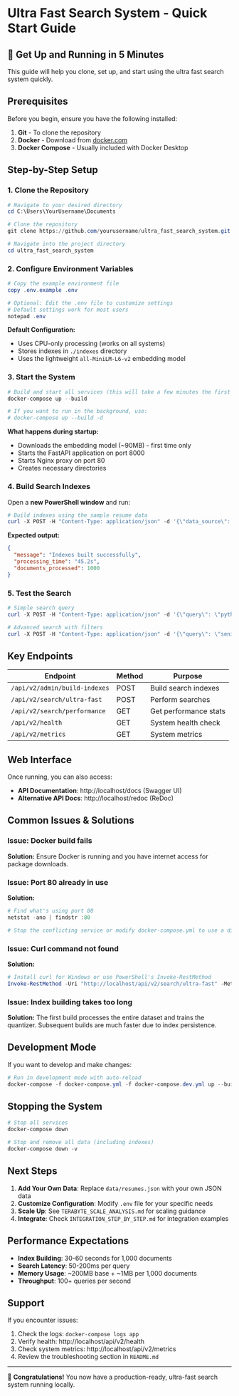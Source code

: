 # Ultra Fast Search System - Quick Start Guide

## 🚀 Get Up and Running in 5 Minutes

This guide will help you clone, set up, and start using the ultra fast search system quickly.

## Prerequisites

Before you begin, ensure you have the following installed:

1. **Git** - To clone the repository
2. **Docker** - Download from [docker.com](https://www.docker.com/get-started)
3. **Docker Compose** - Usually included with Docker Desktop

## Step-by-Step Setup

### 1. Clone the Repository

```powershell
# Navigate to your desired directory
cd C:\Users\YourUsername\Documents

# Clone the repository
git clone https://github.com/yourusername/ultra_fast_search_system.git

# Navigate into the project directory
cd ultra_fast_search_system
```

### 2. Configure Environment Variables

```powershell
# Copy the example environment file
copy .env.example .env

# Optional: Edit the .env file to customize settings
# Default settings work for most users
notepad .env
```

**Default Configuration:**
- Uses CPU-only processing (works on all systems)
- Stores indexes in `./indexes` directory
- Uses the lightweight `all-MiniLM-L6-v2` embedding model

### 3. Start the System

```powershell
# Build and start all services (this will take a few minutes the first time)
docker-compose up --build

# If you want to run in the background, use:
# docker-compose up --build -d
```

**What happens during startup:**
- Downloads the embedding model (~90MB) - first time only
- Starts the FastAPI application on port 8000
- Starts Nginx proxy on port 80
- Creates necessary directories

### 4. Build Search Indexes

Open a **new PowerShell window** and run:

```powershell
# Build indexes using the sample resume data
curl -X POST -H "Content-Type: application/json" -d '{\"data_source\": \"data/resumes.json\"}' http://localhost/api/v2/admin/build-indexes
```

**Expected output:**
```json
{
  "message": "Indexes built successfully",
  "processing_time": "45.2s",
  "documents_processed": 1000
}
```

### 5. Test the Search

```powershell
# Simple search query
curl -X POST -H "Content-Type: application/json" -d '{\"query\": \"python developer\"}' http://localhost/api/v2/search/ultra-fast

# Advanced search with filters
curl -X POST -H "Content-Type: application/json" -d '{\"query\": \"senior engineer\", \"num_results\": 5, \"filters\": {\"min_experience\": 5}}' http://localhost/api/v2/search/ultra-fast
```

## Key Endpoints

| Endpoint | Method | Purpose |
|----------|--------|---------|
| `/api/v2/admin/build-indexes` | POST | Build search indexes |
| `/api/v2/search/ultra-fast` | POST | Perform searches |
| `/api/v2/search/performance` | GET | Get performance stats |
| `/api/v2/health` | GET | System health check |
| `/api/v2/metrics` | GET | System metrics |

## Web Interface

Once running, you can also access:
- **API Documentation**: http://localhost/docs (Swagger UI)
- **Alternative API Docs**: http://localhost/redoc (ReDoc)

## Common Issues & Solutions

### Issue: Docker build fails
**Solution:** Ensure Docker is running and you have internet access for package downloads.

### Issue: Port 80 already in use
**Solution:** 
```powershell
# Find what's using port 80
netstat -ano | findstr :80

# Stop the conflicting service or modify docker-compose.yml to use a different port
```

### Issue: Curl command not found
**Solution:** 
```powershell
# Install curl for Windows or use PowerShell's Invoke-RestMethod
Invoke-RestMethod -Uri "http://localhost/api/v2/search/ultra-fast" -Method POST -ContentType "application/json" -Body '{"query": "python developer"}'
```

### Issue: Index building takes too long
**Solution:** The first build processes the entire dataset and trains the quantizer. Subsequent builds are much faster due to index persistence.

## Development Mode

If you want to develop and make changes:

```powershell
# Run in development mode with auto-reload
docker-compose -f docker-compose.yml -f docker-compose.dev.yml up --build
```

## Stopping the System

```powershell
# Stop all services
docker-compose down

# Stop and remove all data (including indexes)
docker-compose down -v
```

## Next Steps

1. **Add Your Own Data**: Replace `data/resumes.json` with your own JSON data
2. **Customize Configuration**: Modify `.env` file for your specific needs
3. **Scale Up**: See `TERABYTE_SCALE_ANALYSIS.md` for scaling guidance
4. **Integrate**: Check `INTEGRATION_STEP_BY_STEP.md` for integration examples

## Performance Expectations

- **Index Building**: 30-60 seconds for 1,000 documents
- **Search Latency**: 50-200ms per query
- **Memory Usage**: ~200MB base + ~1MB per 1,000 documents
- **Throughput**: 100+ queries per second

## Support

If you encounter issues:
1. Check the logs: `docker-compose logs app`
2. Verify health: http://localhost/api/v2/health
3. Check system metrics: http://localhost/api/v2/metrics
4. Review the troubleshooting section in `README.md`

---

🎉 **Congratulations!** You now have a production-ready, ultra-fast search system running locally.
